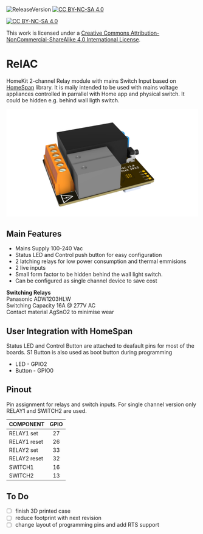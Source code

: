 ![ReleaseVersion](https://img.shields.io/github/v/release/mr4lexndr/RelAC)
[![CC BY-NC-SA 4.0][cc-by-nc-sa-shield]][cc-by-nc-sa]

[![CC BY-NC-SA 4.0][cc-by-nc-sa-image]][cc-by-nc-sa]

This work is licensed under a
[Creative Commons Attribution-NonCommercial-ShareAlike 4.0 International License][cc-by-nc-sa].


[cc-by-nc-sa]: http://creativecommons.org/licenses/by-nc-sa/4.0/
[cc-by-nc-sa-image]: https://licensebuttons.net/l/by-nc-sa/4.0/88x31.png
[cc-by-nc-sa-shield]: https://img.shields.io/badge/License-CC%20BY--NC--SA%204.0-lightgrey.svg
# RelAC
 HomeKit 2-channel Relay module with mains Switch Input based on [HomeSpan](https://github.com/HomeSpan/HomeSpan) library. It is maily intended to be used with mains voltage appliances controlled in parrallel with Home app and physical switch. It could be hidden e.g. behind wall ligth switch.

![RelAC](https://github.com/mr4lexndr/RelAC/blob/main/assets/RelAC-transparent.png)

## Main Features
- Mains Supply 100-240 Vac
- Status LED and Control push button for easy configuration
- 2 latching relays for low power consumption and thermal emmisions
- 2 live inputs
- Small form factor to be hidden behind the wall light switch.
- Can be configured as single channel device to save cost
  
**Switching Relays**  
Panasonic ADW1203HLW  
Switching Capacity 16A @ 277V AC  
Contact material AgSnO2 to minimise wear  


## User Integration with HomeSpan
Status LED and Control Button are attached to deafault pins for most of the boards. S1 Button is also used as boot button during programming
- LED - GPIO2
- Button - GPIO0

## Pinout
Pin assignment for relays and switch inputs. For single channel version only RELAY1 and SWITCH2 are used.

| COMPONENT    | GPIO |
| ---          | :---:| 
| RELAY1 set   | 27   | 
| RELAY1 reset | 26   |
| RELAY2 set   | 33   | 
| RELAY2 reset | 32   |
| SWITCH1      | 16   | 
| SWITCH2      | 13   |



## To Do

- [ ] finish 3D printed case
- [ ] reduce footprint with next revision
- [ ] change layout of programming pins and add RTS support
